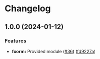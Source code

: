 # Changelog

## 1.0.0 (2024-01-12)


### Features

* **fxorm:** Provided module ([#36](https://github.com/ankorstore/yokai/issues/36)) ([fd9227a](https://github.com/ankorstore/yokai/commit/fd9227a3822f164eb00356612dbb8efb67dd73b4))
